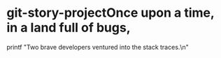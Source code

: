 # git-story-projectOnce upon a time, in a land full of bugs,
printf "Two brave developers ventured into the stack traces.\n"